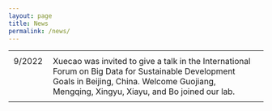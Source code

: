 ```yaml
---
layout: page
title: News
permalink: /news/
---
```

<head>
    <style type="text/css">
        td{
            text-align:left; 
            padding:10px;
            vertical-align:top;
        }
    </style>
</head>

<body>
    <table>
        <tbody>
             <tr>
                <td>9/2022</td>
                <td>Xuecao was invited to give a talk in the International Forum on Big Data for Sustainable Development Goals in Beijing, China.  
	Welcome Guojiang, Mengqing, Xingyu, Xiayu, and Bo joined our lab.</td>
            </tr>
        </tbody>
    </table>
    <br>
    <br>
    <br>
    <br>
</body>
